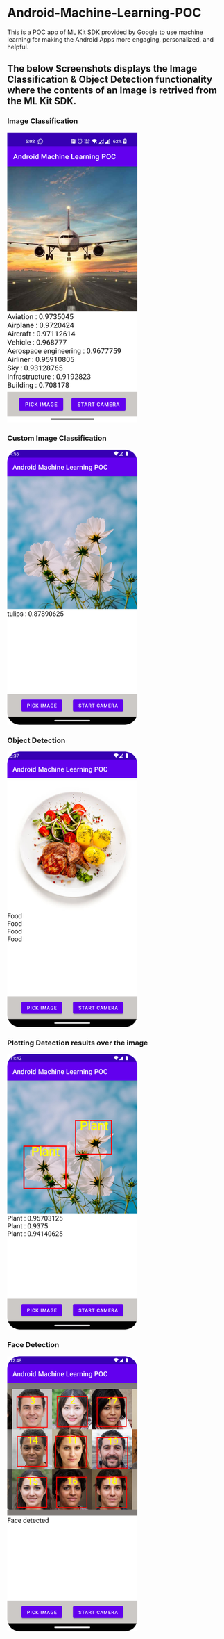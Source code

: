 # <h1>Android-Machine-Learning-POC</h1>
This is a POC app of ML Kit SDK provided by Google to use machine learning for making the Android Apps more engaging, personalized, and helpful.

<h2>
The below Screenshots displays the Image Classification & Object Detection functionality where the contents of an Image is retrived from the ML Kit SDK.
</h2>

<h3>Image Classification</h3>
<img src="ImageLabelling.png" width="300px">


<h3>Custom Image Classification</h3>
<img src="FlowerIdentification.png" width="300px">

<h3>Object Detection</h3>
<img src="ObjectDetection.png" width="300px">

<h3>Plotting Detection results over the image</h3>
<img src="PlottingResult.png" width="300px">

<h3>Face Detection</h3>
<img src="FaceDetection.png" width="300px">
